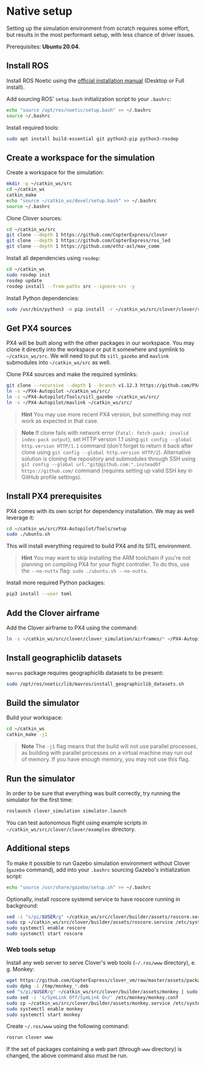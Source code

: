 # Native setup

Setting up the simulation environment from scratch requires some effort, but results in the most performant setup, with less chance of driver issues.

<!-- > **Hint** See up-to-date commands set for installation Clover simulation software in the script, that builds the virtual machine image with the simulator: [`install_software.sh`](https://github.com/CopterExpress/clover_vm/blob/master/scripts/install_software.sh). -->

Prerequisites: **Ubuntu 20.04**.

## Install ROS

Install ROS Noetic using the [official installation manual](http://wiki.ros.org/noetic/Installation/Ubuntu) (Desktop or Full install).

Add sourcing ROS' `setup.bash` initialization script to your `.bashrc`:

```bash
echo "source /opt/ros/noetic/setup.bash" >> ~/.bashrc
source ~/.bashrc
```

Install required tools:

```bash
sudo apt install build-essential git python3-pip python3-rosdep
```

## Create a workspace for the simulation

Create a workspace for the simulation:

```bash
mkdir -p ~/catkin_ws/src
cd ~/catkin_ws
catkin_make
echo "source ~/catkin_ws/devel/setup.bash" >> ~/.bashrc
source ~/.bashrc
```

Clone Clover sources:

```bash
cd ~/catkin_ws/src
git clone --depth 1 https://github.com/CopterExpress/clover
git clone --depth 1 https://github.com/CopterExpress/ros_led
git clone --depth 1 https://github.com/ethz-asl/mav_comm
```

Install all dependencies using `rosdep`:

```bash
cd ~/catkin_ws
sudo rosdep init
rosdep update
rosdep install --from-paths src --ignore-src -y
```

Install Python dependencies:

```bash
sudo /usr/bin/python3 -m pip install -r ~/catkin_ws/src/clover/clover/requirements.txt
```

## Get PX4 sources

PX4 will be built along with the other packages in our workspace. You may clone it directly into the workspace or put it somewhere and symlink to `~/catkin_ws/src`. We will need to put its `sitl_gazebo` and `mavlink` submodules into `~/catkin_ws/src` as well.

Clone PX4 sources and make the required symlinks:

```bash
git clone --recursive --depth 1 --branch v1.12.3 https://github.com/PX4/PX4-Autopilot.git ~/PX4-Autopilot
ln -s ~/PX4-Autopilot ~/catkin_ws/src/
ln -s ~/PX4-Autopilot/Tools/sitl_gazebo ~/catkin_ws/src/
ln -s ~/PX4-Autopilot/mavlink ~/catkin_ws/src/
```

> **Hint** You may use more recent PX4 version, but something may not work as expected in that case.

<!-- -->

> **Note** If clone fails with network error (`fatal: fetch-pack: invalid index-pack output`), set HTTP version 1.1 using `git config --global http.version HTTP/1.1` command (don't forget to return it back after clone using `git config --global http.version HTTP/2`). Alternative solution is cloning the repository and submodules through SSH using `git config --global url."git@github.com:".insteadOf https://github.com/` command (requires setting up valid SSH key in GitHub profile settings).

## Install PX4 prerequisites

PX4 comes with its own script for dependency installation. We may as well leverage it:

```bash
cd ~/catkin_ws/src/PX4-Autopilot/Tools/setup
sudo ./ubuntu.sh
```

This will install everything required to build PX4 and its SITL environment.

> **Hint** You may want to skip installing the ARM toolchain if you're not planning on compiling PX4 for your flight controller. To do this, use the `--no-nuttx` flag: `sudo ./ubuntu.sh --no-nuttx`.

Install more required Python packages:

```bash
pip3 install --user toml
```

## Add the Clover airframe

Add the Clover airframe to PX4 using the command:

```bash
ln -s ~/catkin_ws/src/clover/clover_simulation/airframes/* ~/PX4-Autopilot/ROMFS/px4fmu_common/init.d-posix/airframes/
```

## Install geographiclib datasets

`mavros` package requires geographiclib datasets to be present:

```bash
sudo /opt/ros/noetic/lib/mavros/install_geographiclib_datasets.sh
```

## Build the simulator

Build your workspace:

```bash
cd ~/catkin_ws
catkin_make -j1
```

> **Note** The `-j1` flag means that the build will not use parallel processes, as building with parallel processes on a virtual machine may run out of memory. If you have enough memory, you may not use this flag.

## Run the simulator

In order to be sure that everything was built correctly, try running the simulator for the first time:

```bash
roslaunch clover_simulation simulator.launch
```

You can test autonomous flight using example scripts in `~/catkin_ws/src/clover/clover/examples` directory.

## Additional steps

To make it possible to run Gazebo simulation environment without Clover (`gazebo` command), add into your `.bashrc` sourcing Gazebo's initialization script:

```bash
echo "source /usr/share/gazebo/setup.sh" >> ~/.bashrc
```

Optionally, install roscore systemd service to have roscore running in background:

```bash
sed -i "s/pi/$USER/g" ~/catkin_ws/src/clover/builder/assets/roscore.service
sudo cp ~/catkin_ws/src/clover/builder/assets/roscore.service /etc/systemd/system
sudo systemctl enable roscore
sudo systemctl start roscore
```

### Web tools setup

Install any web server to serve Clover's web tools (`~/.ros/www` directory), e. g. Monkey:

```bash
wget https://github.com/CopterExpress/clover_vm/raw/master/assets/packages/monkey_1.6.9-1_$(dpkg --print-architecture).deb -P /tmp
sudo dpkg -i /tmp/monkey_*.deb
sed "s/pi/$USER/g" ~/catkin_ws/src/clover/builder/assets/monkey | sudo tee /etc/monkey/sites/default
sudo sed -i 's/SymLink Off/SymLink On/' /etc/monkey/monkey.conf
sudo cp ~/catkin_ws/src/clover/builder/assets/monkey.service /etc/systemd/system/monkey.service
sudo systemctl enable monkey
sudo systemctl start monkey
```

Create `~/.ros/www` using the following command:

```bash
rosrun clover www
```

If the set of packages containing a web part (through `www` directory) is changed, the above command also must be run.
